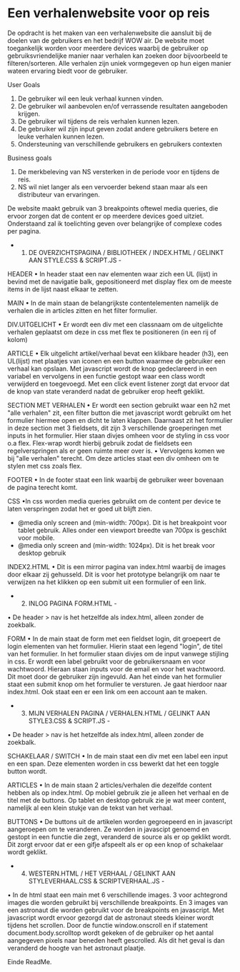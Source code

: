 # Een verhalenwebsite voor op reis

De opdracht is het maken van een verhalenwebsite die aansluit bij de doelen van de gebruikers en het bedrijf
WOW air. De website moet toegankelijk worden voor meerdere devices waarbij de gebruiker op gebruiksvriendelijke
manier naar verhalen kan zoeken door bijvoorbeeld te filteren/sorteren.
Alle verhalen zijn uniek vormgegeven op hun eigen manier wateen ervaring biedt voor de gebruiker. 

User Goals
1. De gebruiker wil een leuk verhaal kunnen vinden.
2. De gebruiker wil aanbevolen en/of verrassende resultaten aangeboden krijgen.
3. De gebruiker wil tijdens de reis verhalen kunnen lezen.
4. De gebruiker wil zijn input geven zodat andere gebruikers betere en leuke verhalen kunnen lezen.
5. Ondersteuning van verschillende gebruikers en gebruikers contexten

Business goals
1. De merkbeleving van NS versterken in de periode voor en tijdens de reis.
2. NS wil niet langer als een vervoerder bekend staan maar als een distributeur van ervaringen.

De website maakt gebruik van 3 breakpoints oftewel media queries, die ervoor zorgen dat de content er
op meerdere devices goed uitziet. Onderstaand zal ik toelichting geven over belangrijke of complexe codes per pagina.




- 1. DE OVERZICHTSPAGINA / BIBLIOTHEEK / INDEX.HTML / GELINKT AAN STYLE.CSS & SCRIPT.JS -

HEADER
• In header staat een nav elementen waar zich een UL (lijst) in bevind met de navigatie balk, gepositioneerd met display flex om de meeste items in de lijst naast elkaar te zetten.

MAIN
• In de main staan de belangrijkste contentelementen namelijk de verhalen die in articles zitten en het filter formulier.

DIV.UITGELICHT
• Er wordt een div met een classnaam om de uitgelichte verhalen geplaatst om deze in css met flex te positioneren (in een rij of kolom)

ARTICLE
• Elk uitgelicht artikel/verhaal bevat een klikbare header (h3), een UL(lijst) met plaatjes van iconen en een button waarmee de gebruiker een verhaal kan opslaan. Met javascript wordt de knop gedeclareerd in een variabel en vervolgens in een functie gestopt waar een class wordt verwijderd en toegevoegd. Met een click event listener zorgt dat ervoor dat de knop van state veranderd nadat de gebruiker erop heeft geklikt.

SECTION MET VERHALEN
• Er wordt een section gebruikt waar een h2 met "alle verhalen" zit, een filter button die met javascript wordt gebruikt om het formulier hiermee open en dicht te laten klappen. Daarnaast zit het formulier in deze section met 3 fieldsets, dit zijn 3 verschillende groeperingen met inputs in het formulier. Hier staan divjes omheen voor de styling in css voor o.a flex. Flex-wrap wordt hierbij gebruik zodat de fieldsets een regelverspringen als er geen ruimte meer over is.
• Vervolgens komen we bij "alle verhalen" terecht. Om deze articles staat een div omheen om te stylen met css zoals flex.

FOOTER
• In de footer staat een link waarbij de gebruiker weer bovenaan de pagina terecht komt.

CSS
•In css worden media queries gebruikt om de content per device te laten verspringen zodat het er goed uit blijft zien.
- @media only screen and (min-width: 700px). Dit is het breakpoint voor tablet gebruik. Alles onder een viewport breedte van 700px is geschikt voor mobile.
- @media only screen and (min-width: 1024px). Dit is het break voor desktop gebruik

INDEX2.HTML
• Dit is een mirror pagina van index.html waarbij de images door elkaar zij gehusseld. Dit is voor het prototype belangrijk om naar te verwijzen na het klikken op een submit uit een formulier of een link.




- 2. INLOG PAGINA FORM.HTML -

• De header > nav is het hetzelfde als index.html, alleen zonder de zoekbalk.

FORM
• In de main staat de form met een fieldset login, dit groepeert de login elementen van het formulier. Hierin staat een legend "login", de titel van het formulier. In het formulier staan divjes om de input vanwege stijling in css. Er wordt een label gebruikt voor de gebruikersnaam en voor wachtwoord. Hieraan staan inputs voor de email en voor het wachtwoord. Dit moet door de gebruiker zijn ingevuld. Aan het einde van het formulier staat een submit knop om het formulier te versturen. Je gaat hierdoor naar index.html. Ook staat een er een link om een account aan te maken.




- 3. MIJN VERHALEN PAGINA / VERHALEN.HTML / GELINKT AAN STYLE3.CSS & SCRIPT.JS -

• De header > nav is het hetzelfde als index.html, alleen zonder de zoekbalk.

SCHAKELAAR / SWITCH
• In de main staat een div met een label een input en een span. Deze elementen worden in css bewerkt dat het een toggle button wordt.

ARTICLES 
• In de main staan 2 articles/verhalen die dezelfde content hebben als op index.html. Op mobiel gebruik zie je alleen het verhaal en de titel met de buttons. Op tablet en desktop gebruik zie je wat meer content, namelijk al een klein stukje van de tekst van het verhaal.

BUTTONS
• De buttons uit de artikelen worden gegroepeerd en in javascript aangeroepen om te veranderen. Ze worden in javascipt genoemd en gestopt in een functie die zegt, veranderd de source als er op geklikt wordt. Dit zorgt ervoor dat er een gifje afspeelt als er op een knop of schakelaar wordt geklikt.




- 4. WESTERN.HTML / HET VERHAAL / GELINKT AAN STYLEVERHAAL.CSS & SCRIPTVERHAAL.JS -

• In de html staat een main met 6 verschillende images. 3 voor achtegrond images die worden gebruikt bij verschillende breakpoints. En 3 images van een astronaut die worden gebruikt voor de breakpoints en javascript. Met javascript wordt ervoor gezorgd dat de astronaut steeds kleiner wordt tijdens het scrollen. Door de functie window.onscroll en if statement document.body.scrolltop wordt gekeken of de gebruiker op het aantal aangegeven pixels naar beneden heeft gescrolled. Als dit het geval is dan veranderd de hoogte van het astronaut plaatje.

Einde ReadMe.

